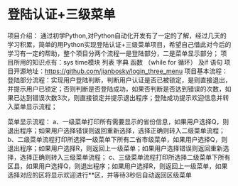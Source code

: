 # 登陆认证+三级菜单
项目介绍：
通过初学Python,对Python自动化开发有了一定的了解，经过几天的学习积累，简单的用Python实现登陆认证+三级菜单项目，希望自己借此对今后的学习有一定的帮助，整个项目分两个流程一是登陆部分，二是菜单显示部分；
项目所用的知识点有：sys time模块 列表 字典 函数 （while for 循环） 及if 语句
项目开源地址：https://github.com/jianbosky/login_three_menu
项目基本流程：
登陆部分流程：实现用户登陆判断，判断用户认证是否已被锁定，是则直接退出，并提示用户已锁定；否则判断是否登陆成功，如果否判断是否达到错误的次数，如果已达到错误次数3次，则直接锁定并提示退出程序；登陆成功提示欢迎信息并转入菜单显示流程；

菜单显示流程：
a、一级菜单打印所有需要显示的省份信息，如果用户选择Q，则退出程序；如果用户选择错误则返回重新选择，选择正确则转入二级菜单流程；
b、二级菜单流程打印所选择一级菜单下所有二省市级菜单，如果用户选择Q，则退出程序；如果用户选择R，则返回上一级菜单；如果用户选择错误则返回重新选择，选择正确则转入三级菜单流程；
c、三级菜单流程打印所选择二级菜单下所有区县，如果用户选择Q，则退出程序；如果用户选择R，则返回上一级菜单，如果选择对应的区将显示欢迎进行**区，并等待3秒后自动返回区级菜单
